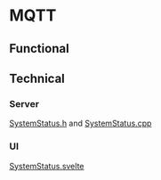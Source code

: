 # MQTT

## Functional

## Technical

### Server

[SystemStatus.h](https://github.com/ewowi/MoonLight/blob/main/lib/framework/SystemStatus.h) and [SystemStatus.cpp](https://github.com/ewowi/MoonLight/blob/main/lib/framework/SystemStatus.cpp)

### UI

[SystemStatus.svelte](https://github.com/ewowi/MoonLight/blob/main/interface/src/routes/system/status/SystemStatus.svelte)
